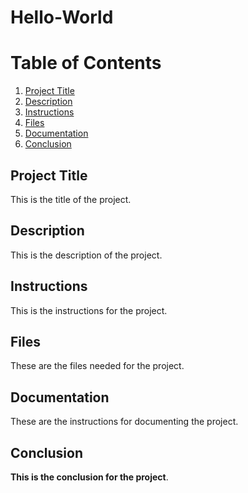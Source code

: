 # Hello-World

# Table of Contents
1. [Project Title](#Project-Title)
2. [Description](#Description)
3. [Instructions](#Instructions)
4. [Files](#Files)
5. [Documentation](#Documentation)
6. [Conclusion](#Conclusion)

## Project Title
This is the title of the project.

<a name="Project-Title"></a>

## Description
This is the description of the project.

<a name="Description"></a>

## Instructions
This is the instructions for the project.

<a name="Instructions"></a>

## Files
These are the files needed for the project.

<a name="Files"></a>

## Documentation 
These are the instructions for documenting the project. 

<a name="Documentation"></a>

## Conclusion
**This is the conclusion for the project**. 

<a name="Conclusion"></a>


